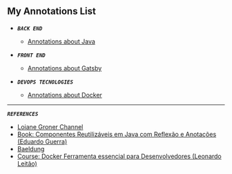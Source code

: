 ## My Annotations List 

+ **_`BACK END`_**
  * [Annotations about Java](https://github.com/islanrodrigues/my-personal-annotations/tree/master/java)
 

+ **_`FRONT END`_**
  * [Annotations about Gatsby](https://github.com/islanrodrigues/my-personal-annotations/tree/master/gatsby)


+ **_`DEVOPS TECNOLOGIES`_**
  * [Annotations about Docker](https://github.com/islanrodrigues/my-personal-annotations/tree/master/docker)    
   
   
---   

**_`REFERENCES`_**
+ [Loiane Groner Channel](https://www.youtube.com/channel/UCqQn92noBhY9VKQy4xCHPsg)
+ [Book: Componentes Reutilizáveis em Java com Reflexão e Anotações (Eduardo Guerra)](https://www.casadocodigo.com.br/products/livro-reflexao-anotacoes) 
+ [Baeldung](https://www.baeldung.com/)
+ [Course: Docker Ferramenta essencial para Desenvolvedores (Leonardo Leitão)](https://www.udemy.com/course/curso-docker/)